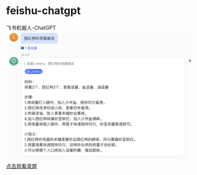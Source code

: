 # feishu-chatgpt
飞书机器人-ChatGPT
![](./resource/feishu_1.png)
[点击观看录屏](https://baxanr9pasf.feishu.cn/docx/GPprdU62Jox7UExkppfcKXAGnzd)
